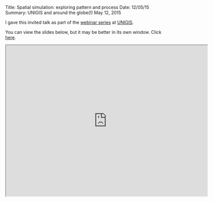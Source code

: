 Title: Spatial simulation: exploring pattern and process
Date: 12/05/15
Summary: UNIGIS and around the globe(!) May 12, 2015

I gave this invited talk as part of the [webinar series](http://www.unigis.net/study-with-UNIGIS/ulectures) at [UNIGIS](http://www.unigis.net/home).  

You can view the slides below, but it may be better in its own window. Click [here](https://southosullivan.com/talks/UNIGIS/index.html).

<iframe src="https://southosullivan.com/talks/UNIGIS/index.html" width="640" height="480"></iframe>
